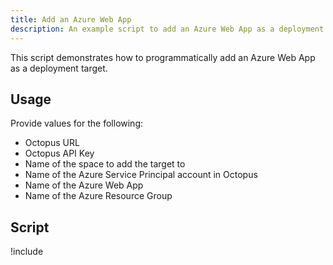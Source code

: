 ```yaml
---
title: Add an Azure Web App
description: An example script to add an Azure Web App as a deployment target.
---
```


This script demonstrates how to programmatically add an Azure Web App as a deployment target.

## Usage

Provide values for the following:
- Octopus URL
- Octopus API Key
- Name of the space to add the target to
- Name of the Azure Service Principal account in Octopus
- Name of the Azure Web App
- Name of the Azure Resource Group

## Script

!include <add-azure-web-app-scripts>
